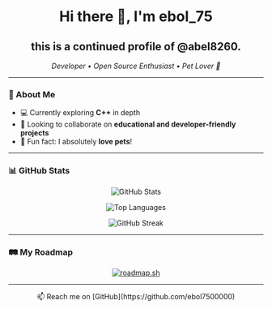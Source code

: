 <!-- Open Graph Image -->
<meta property="og:image" content="https://i.ibb.co/jR33T0w/abel8260-og-img.png" />

<h1 align="center">Hi there 👋, I'm ebol_75</h1>
<h2 align="center">this is a continued profile of @abel8260.</h2>
<p align="center">
  <em>Developer • Open Source Enthusiast • Pet Lover 🐾</em>
</p>

---

### 🌱 About Me

- 💻 Currently exploring **C++** in depth  
- 🤝 Looking to collaborate on **educational and developer-friendly projects**  
- 🐶 Fun fact: I absolutely **love pets**!  

---

### 📊 GitHub Stats

<p align="center">
  <img src="https://github-readme-stats.vercel.app/api?username=ebol7500000&theme=blue-green&show_icons=true&hide_border=true" alt="GitHub Stats"/>
</p>

<p align="center">
  <img src="https://github-readme-stats.vercel.app/api/top-langs/?username=ebol7500000&theme=blue-green&layout=compact&hide_border=true" alt="Top Languages"/>
</p>

<p align="center">
  <img src="https://github-readme-streak-stats.herokuapp.com/?user=ebol7500000&theme=calm&hide_border=true" alt="GitHub Streak"/>
</p>

---

### 🛤️ My Roadmap

<p align="center">
  <a href="https://roadmap.sh">
   <a href="https://roadmap.sh"><img src="https://roadmap.sh/card/tall/64e2cea2ced78d29353345ec?variant=dark&roadmaps=devrel%2Ccpp" alt="roadmap.sh"/></a>
  </a>
</p>

---

<!-- Optionally add contact links or portfolio -->
<p align="center">
  📫 Reach me on [GitHub](https://github.com/ebol7500000)
</p>
